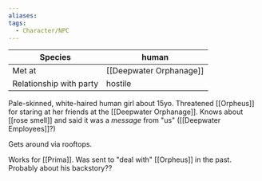 ```yaml
---
aliases:
tags:
  - Character/NPC
---
```


| Species                 | human                   |
| ----------------------- | ----------------------- |
| Met at                  | [[Deepwater Orphanage]] |
| Relationship with party | hostile                 |
Pale-skinned, white-haired human girl about 15yo.
Threatened [[Orpheus]] for staring at her friends at the [[Deepwater Orphanage]]. 
Knows about [[rose smell]] and said it was a _message_ from "us" ([[Deepwater Employees]]?)

Gets around via rooftops. 

Works for [[Prima]].
Was sent to "deal with" [[Orpheus]] in the past. Probably about his backstory?? 